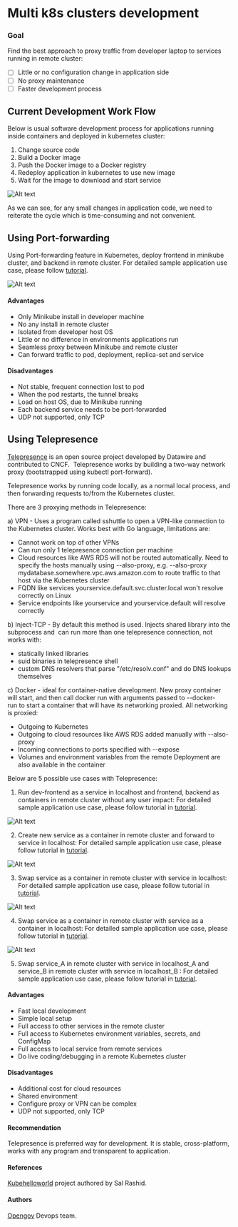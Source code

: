 # Multi k8s clusters development

### Goal

Find the best approach to proxy traffic from developer laptop to services running in remote cluster:

- [ ] Little or no configuration change in application side
- [ ] No proxy maintenance
- [ ] Faster development process

## Current Development Work Flow

Below is usual software development process for applications running inside containers and deployed in kubernetes cluster:

1. Change source code
2. Build a Docker image
3. Push the Docker image to a Docker registry
4. Redeploy application in kubernetes to use new image
5. Wait for the image to download and start service

![Alt text](images/asis.png?raw=true "OpenGov")

As we can see, for any small changes in application code, we need to reiterate the cycle which is time-consuming and not convenient. 

## Using Port-forwarding 

Using Port-forwarding feature in Kubernetes, deploy frontend in minikube cluster, and backend in remote cluster.
For detailed sample application use case, please follow [tutorial](portforwarding.md).

![Alt text](images/portforward.png?raw=true "OpenGov")

#### Advantages

* Only Minikube install in developer machine
* No any install in remote cluster
* Isolated from developer host OS
* Little or no difference in environments applications run
* Seamless proxy between Minikube and remote cluster
* Can forward traffic to pod, deployment, replica-set and service

#### Disadvantages

* Not stable, frequent connection lost to pod
* When the pod restarts, the tunnel breaks
* Load on host OS, due to Minikube running
* Each backend service needs to be port-forwarded
* UDP not supported, only TCP

## Using Telepresence

[Telepresence](https://github.com/telepresenceio/telepresence) is an open source project developed by Datawire and contributed to CNCF.  Telepresence works by building a two-way network proxy (bootstrapped using kubectl port-forward).

Telepresence works by running code locally, as a normal local process, and then forwarding requests to/from the Kubernetes cluster.

There are 3 proxying methods in Telepresence:

a) VPN - Uses a program called sshuttle to open a VPN-like connection to the Kubernetes cluster. Works best with Go language, limitations are:
* Cannot work on top of other VPNs
* Can run only 1 telepresence connection per machine
* Cloud resources like AWS RDS will not be routed automatically. Need to specify the hosts manually using --also-proxy, e.g. --also-proxy mydatabase.somewhere.vpc.aws.amazon.com to route traffic to that host via the Kubernetes cluster
* FQDN like services yourservice.default.svc.cluster.local won't resolve correctly on Linux
* Service endpoints like yourservice and yourservice.default will resolve correctly

b) Inject-TCP - By default this method is used. Injects shared library into the subprocess and  can run more than one telepresence connection, not works with:
* statically linked libraries
* suid binaries in telepresence shell
* custom DNS resolvers that parse "/etc/resolv.conf" and do DNS lookups themselves

c) Docker - ideal for container-native development. New proxy container will start, and then call docker run with arguments passed to --docker-run to start a container that will have its networking proxied. All networking is proxied:
* Outgoing to Kubernetes
* Outgoing to cloud resources like AWS RDS added manually with --also-proxy
* Incoming connections to ports specified with --expose
* Volumes and environment variables from the remote Deployment are also available in the container


Below are 5 possible use cases with Telepresence:

1. Run dev-frontend as a service in localhost and frontend, backend as containers in remote cluster without any user impact:
For detailed sample application use case, please follow tutorial in [tutorial](telepresence_use_case_01.md).

![Alt text](images/telepresence_use_case_01.png?raw=true "OpenGov")

2. Create new service as a container in remote cluster and forward to service in localhost:
For detailed sample application use case, please follow tutorial in [tutorial](uc2.md).

![Alt text](images/telepresence_use_case_01.png?raw=true "OpenGov")

3. Swap service as a container in remote cluster with service in localhost:
For detailed sample application use case, please follow tutorial in [tutorial](uc3.md).

![Alt text](images/telepresence_use_case_03.png?raw=true "OpenGov")

4. Swap service as a container in remote cluster with service as a container in localhost:
For detailed sample application use case, please follow tutorial in [tutorial](uc4.md).

![Alt text](images/telepresence_use_case_04.png?raw=true "OpenGov")

5. Swap service_A in remote cluster with service in localhost_A and service_B in remote cluster with service in localhost_B :
For detailed sample application use case, please follow tutorial in [tutorial](uc5.md).


#### Advantages

* Fast local development
* Simple local setup
* Full access to other services in the remote cluster
* Full access to Kubernetes environment variables, secrets, and ConfigMap
* Full access to local service from remote services
* Do live coding/debugging in a remote Kubernetes cluster

#### Disadvantages

* Additional cost for cloud resources
* Shared environment
* Configure proxy or VPN can be complex
* UDP not supported, only TCP

#### Recommendation

Telepresence is preferred way for development. It is stable, cross-platform, works with any program and transparent to application. 

#### References

[Kubehelloworld](https://github.com/salrashid123/kubehelloworld) project authored by Sal Rashid.


#### Authors

[Opengov](https://opengov.com) Devops team.
